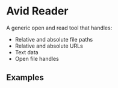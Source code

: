 # Avid Reader
A generic open and read tool that handles:
* Relative and absolute file paths
* Relative and absolute URLs
* Text data
* Open file handles

## Examples
